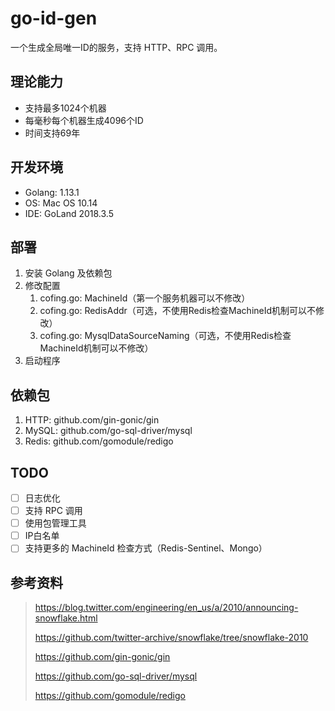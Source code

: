 # go-id-gen
一个生成全局唯一ID的服务，支持 HTTP、RPC 调用。

## 理论能力
- 支持最多1024个机器
- 每毫秒每个机器生成4096个ID
- 时间支持69年

## 开发环境
- Golang: 1.13.1
- OS: Mac OS 10.14
- IDE: GoLand 2018.3.5

## 部署
1. 安装 Golang 及依赖包
2. 修改配置
    1. cofing.go: MachineId（第一个服务机器可以不修改）
    1. cofing.go: RedisAddr（可选，不使用Redis检查MachineId机制可以不修改）
    1. cofing.go: MysqlDataSourceNaming（可选，不使用Redis检查MachineId机制可以不修改）
3. 启动程序

## 依赖包

1. HTTP: github.com/gin-gonic/gin
2. MySQL: github.com/go-sql-driver/mysql
3. Redis: github.com/gomodule/redigo

## TODO

- [ ] 日志优化
- [ ] 支持 RPC 调用
- [ ] 使用包管理工具
- [ ] IP白名单
- [ ] 支持更多的 MachineId 检查方式（Redis-Sentinel、Mongo）

## 参考资料

> https://blog.twitter.com/engineering/en_us/a/2010/announcing-snowflake.html
> 
> https://github.com/twitter-archive/snowflake/tree/snowflake-2010
>
> https://github.com/gin-gonic/gin
> 
> https://github.com/go-sql-driver/mysql
> 
> https://github.com/gomodule/redigo